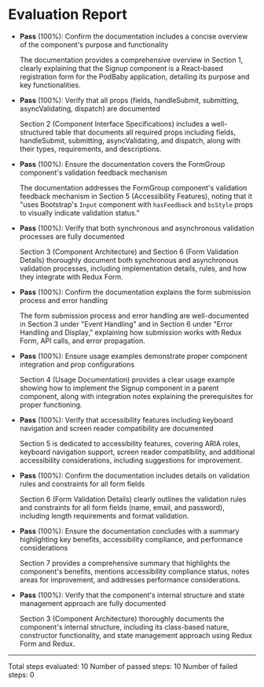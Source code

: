 # Evaluation Report

- **Pass** (100%): Confirm the documentation includes a concise overview of the component's purpose and functionality
  
  The documentation provides a comprehensive overview in Section 1, clearly explaining that the Signup component is a React-based registration form for the PodBaby application, detailing its purpose and key functionalities.

- **Pass** (100%): Verify that all props (fields, handleSubmit, submitting, asyncValidating, dispatch) are documented
  
  Section 2 (Component Interface Specifications) includes a well-structured table that documents all required props including fields, handleSubmit, submitting, asyncValidating, and dispatch, along with their types, requirements, and descriptions.

- **Pass** (100%): Ensure the documentation covers the FormGroup component's validation feedback mechanism
  
  The documentation addresses the FormGroup component's validation feedback mechanism in Section 5 (Accessibility Features), noting that it "uses Bootstrap's `Input` component with `hasFeedback` and `bsStyle` props to visually indicate validation status."

- **Pass** (100%): Verify that both synchronous and asynchronous validation processes are fully documented
  
  Section 3 (Component Architecture) and Section 6 (Form Validation Details) thoroughly document both synchronous and asynchronous validation processes, including implementation details, rules, and how they integrate with Redux Form.

- **Pass** (100%): Confirm the documentation explains the form submission process and error handling
  
  The form submission process and error handling are well-documented in Section 3 under "Event Handling" and in Section 6 under "Error Handling and Display," explaining how submission works with Redux Form, API calls, and error propagation.

- **Pass** (100%): Ensure usage examples demonstrate proper component integration and prop configurations
  
  Section 4 (Usage Documentation) provides a clear usage example showing how to implement the Signup component in a parent component, along with integration notes explaining the prerequisites for proper functioning.

- **Pass** (100%): Verify that accessibility features including keyboard navigation and screen reader compatibility are documented
  
  Section 5 is dedicated to accessibility features, covering ARIA roles, keyboard navigation support, screen reader compatibility, and additional accessibility considerations, including suggestions for improvement.

- **Pass** (100%): Confirm the documentation includes details on validation rules and constraints for all form fields
  
  Section 6 (Form Validation Details) clearly outlines the validation rules and constraints for all form fields (name, email, and password), including length requirements and format validation.

- **Pass** (100%): Ensure the documentation concludes with a summary highlighting key benefits, accessibility compliance, and performance considerations
  
  Section 7 provides a comprehensive summary that highlights the component's benefits, mentions accessibility compliance status, notes areas for improvement, and addresses performance considerations.

- **Pass** (100%): Verify that the component's internal structure and state management approach are fully documented
  
  Section 3 (Component Architecture) thoroughly documents the component's internal structure, including its class-based nature, constructor functionality, and state management approach using Redux Form and Redux.

---

Total steps evaluated: 10
Number of passed steps: 10
Number of failed steps: 0